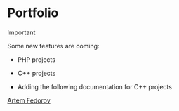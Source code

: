 # Portfolio 

>[!IMPORTANT]
>Some new features are coming: 

*  PHP projects 

*  C++ projects 

*  Adding the following documentation for C++ projects

[Artem Fedorov](https://www.linkedin.com/in/artem-fedorov-52a975249)

